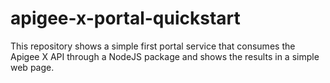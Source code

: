 # apigee-x-portal-quickstart
This repository shows a simple first portal service that consumes the Apigee X API through a NodeJS package and shows the results in a simple web page.

